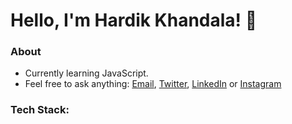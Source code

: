 # Hello, I'm Hardik Khandala! 👋

### **About**

- Currently learning JavaScript.
- Feel free to ask anything: [Email](hardik.khandala22@gmail.com), [Twitter](https://twitter.com/hardik_khandala), [LinkedIn](https://www.linkedin.com/in/hardik-khandala/) or [Instagram](https://www.instagram.com/hardik.khandala22/)

### **Tech Stack:**

